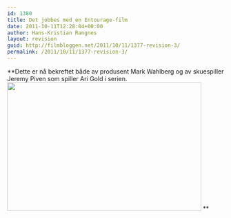 ```yaml
---
id: 1380
title: Det jobbes med en Entourage-film
date: 2011-10-11T12:28:04+00:00
author: Hans-Kristian Rangnes
layout: revision
guid: http://filmbloggen.net/2011/10/11/1377-revision-3/
permalink: /2011/10/11/1377-revision-3/
---
```

**Dette er nå bekreftet både av produsent Mark Wahlberg og av skuespiller Jeremy Piven som spiller Ari Gold i serien.  
<a href="http://filmbloggen.net/2011/09/13/kommer-det-en-entourage-film/entourage_040607_23-thumb/" rel="attachment wp-att-868"><img class="alignnone size-full wp-image-868" src="http://filmbloggen.net/wp-content/uploads//2011/09/entourage_040607_23-thumb.jpg" alt="" width="450" height="299" /></a> **